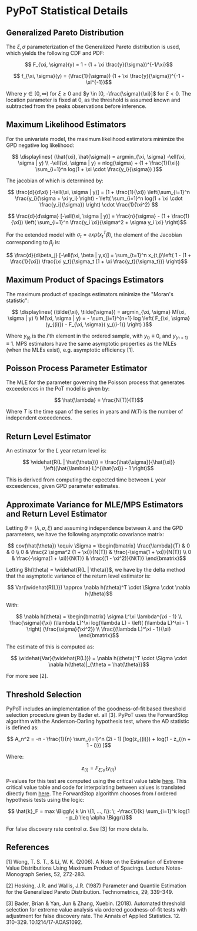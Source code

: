 # PyPoT Statistical Details 

## Generalized Pareto Distribution

The $\xi, \sigma$ parameterization of the Generalized Pareto distribution is used, which yields the following CDF and PDF:

```math
    F_{\xi, \sigma}(y) = 1 - (1 + \xi \frac{y}{\sigma})^{-1/\xi}
```

```math
    f_{\xi, \sigma}(y) = (\frac{1}{\sigma}) (1 + \xi \frac{y}{\sigma})^{-1 - \xi^{-1}}
```

Where $y \in [0, \infty)$ for $\xi \geq 0$ and $y \in [0, -\frac{\sigma}{\xi}]$ for $\xi < 0$.  The location parameter is fixed at 0, as the threshold is assumed known and subtracted from the peaks observations before inference.

## Maximum Likelihood Estimators

For the univariate model, the maximum likelihood estimators minimize the GPD negative log likelihood:

```math
    \displaylines{ (\hat{\xi}, \hat{\sigma}) = argmin_{\xi, \sigma}  -\ell(\xi, \sigma | y) \\
    -\ell(\xi, \sigma | y) = nlog(\sigma) + (1 + \frac{1}{\xi}) \sum_{i=1}^n log(1 + \xi \cdot \frac{y_i}{\sigma}) }
```

The jacobian of which is determined by:

```math
    \frac{d}{d\xi} [-\ell(\xi, \sigma | y)] = (1 + \frac{1}{\xi}) \left(\sum_{i=1}^n \frac{y_i}{\sigma + \xi y_i}  \right) - \left( \sum_{i=1}^n log(1 + \xi \cdot \frac{y_i}{\sigma}) \right) \cdot \frac{1}{\xi^2} 
```

```math
    \frac{d}{d\sigma} [-\ell(\xi, \sigma | y)] = \frac{n}{\sigma} - (1 + \frac{1}{\xi}) \left( \sum_{i=1}^n \frac{y_i \xi}{\sigma^2 + \sigma y_i \xi} \right)
```

For the extended model with $\sigma_t = exp(x_t^T \beta)$, the element of the Jacobian corresponding to $\beta_j$ is:

```math
    \frac{d}{d\beta_j} [-\ell(\xi, \beta | y,x)] = \sum_{t=1}^n x_{t,j}\left( 1 - (1 + \frac{1}{\xi}) \frac{\xi y_t}{\sigma_t (1 + \xi \frac{y_t}{\sigma_t})} \right)
```


## Maximum Product of Spacings Estimators

The maximum product of spacings estimators minimize the "Moran's statistic":

```math
    \displaylines{ (\tilde{\xi}, \tilde{\sigma}) = argmin_{\xi, \sigma}  M(\xi, \sigma | y) \\ 
    M(\xi, \sigma | y) = - \sum_{i=1}^{n+1} log \left(  F_{\xi, \sigma}(y_{(i)}) - F_{\xi, \sigma}( y_{(i-1)}  \right) }
```

Where $y_{(i)}$ is the $i$'th element in the ordered sample, with $y_0 \equiv 0$, and $y_{(n+1)} \equiv 1$.  MPS estimators have the same asymptotic properties as the MLEs (when the MLEs exist), e.g. asymptotic efficiency [1].

## Poisson Process Parameter Estimator

The MLE for the parameter governing the Poisson process that generates exceedences in the PoT model is given by:

```math
    \hat{\lambda} = \frac{N(T)}{T}
```

Where $T$ is the time span of the series in years and $N(T)$ is the number of independent exceedences.

## Return Level Estimator

An estimator for the $L$ year return level is:

```math
    \widehat{R(L | \hat{\theta})} = \frac{\hat{\sigma}}{\hat{\xi}} \left((\hat{\lambda} L)^{\hat{\xi}} - 1   \right)
```

This is derived from computing the expected time between $L$ year exceedences, given GPD parameter estimates.


## Approximate Variance for MLE/MPS Estimators and Return Level Estimator

Letting $\theta = (\lambda, \sigma, \xi)$ and assuming independence between $\lambda$ and the GPD parameters, we have the following asymptotic covariance matrix:

```math
    cov(\hat{\theta}) \equiv \Sigma = \begin{bmatrix}
        \frac{\lambda}{T} & 0 & 0 \\
        0 & \frac{2 \sigma^2 (1 + \xi)}{N(T)} & \frac{-\sigma(1 + \xi)}{N(T)} \\
        0 & \frac{-\sigma(1 + \xi)}{N(T)} & \frac{(1 - \xi^2)}{N(T)}
    \end{bmatrix}
```

Letting $h(\theta) = \widehat{R(L | \theta)}$, we have by the delta method that the asymptotic variance of the return level estimator is:

```math
    Var(\widehat{R(L)}) \approx \nabla h(\theta)^T \cdot  \Sigma \cdot \nabla h(\theta)
```

With:

```math
    \nabla h(\theta) = \begin{bmatrix}
        \sigma L^\xi \lambda^{\xi - 1} \\
        \frac{\sigma}{\xi} (\lambda L)^\xi log(\lambda L) - \left( (\lambda L)^\xi - 1 \right) (\frac{\sigma}{\xi^2}) \\
        \frac{(\lambda L)^\xi - 1}{\xi}
    \end{bmatrix}
```

The estimate of this is computed as:

```math
    \widehat{Var}(\widehat{R(L)}) = \nabla h(\theta)^T \cdot  \Sigma \cdot \nabla h(\theta)|_{\theta = \hat{\theta}}
```

For more see [2].

## Threshold Selection

PyPoT includes an implementation of the goodness-of-fit based threshold selection procedure given by Bader et. all [3].  PyPoT uses the ForwardStop algorithm with the Anderson-Darling hypothesis test, where the AD statistic is defined as:

```math
    A_n^2 = -n - \frac{1}{n} \sum_{i=1}^n (2i - 1) [log(z_{(i)}) + log(1 - z_{(n + 1 - i)}) ]
```

Where:

```math
    z_{(i)} = F_{\hat{\xi}, \hat{\sigma}}(y_{(i)})
```

P-values for this test are computed using the critical value table [here](pypot/data/ADQuantiles.csv).  This critical value table and code for interpolating between values is translated directly from [here](https://github.com/brianbader/eva_package/tree/master).  The ForwardStop algorithm chooses from $l$ ordered hypothesis tests using the logic:

```math
    \hat{k}_F = max \Biggl\{ k \in \{1, ..., l\}: \; -\frac{1}{k} \sum_{i=1}^k log(1 - p_i) \leq \alpha \Biggr\}
```

For false discovery rate control $\alpha$.  See [3] for more details.


## References

[1] Wong, T. S. T., & Li, W. K. (2006). A Note on the Estimation of Extreme Value Distributions Using Maximum Product of Spacings. Lecture Notes-Monograph Series, 52, 272-283.

[2] Hosking, J.R. and Wallis, J.R. (1987) Parameter and Quantile Estimation for the Generalized Pareto Distribution. Technometrics, 29, 339-349.

[3] Bader, Brian & Yan, Jun & Zhang, Xuebin. (2018). Automated threshold selection for extreme value analysis via ordered goodness-of-fit tests with adjustment for false discovery rate. The Annals of Applied Statistics. 12. 310-329. 10.1214/17-AOAS1092.
